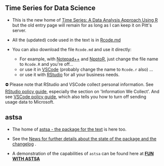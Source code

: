 ## Time Series for Data Science

- This is the new home of  [Time Series: A Data Analysis Approach
Using R](http://www.stat.pitt.edu/stoffer/tsda/) but the old entry page will remain for as long as I can keep it on Pitt's server.


- All the (updated) code used in the text  is in [Rcode.md](https://github.com/nickpoison/tsda/blob/master/Rcode.md)


-  You can also download the file `Rcode.md` and use it directly:

    - For example, with [Notepad++](https://notepad-plus-plus.org/) and [NpptoR](https://sourceforge.net/projects/npptor/files/npptor%20installer/), just change the file name to `Rcode.R` and you're off...
    - or use it in [VSCode](https://code.visualstudio.com/) (probably change the name to `Rcode.r` also) ...
    - or use it with [RStudio](https://www.rstudio.com/products/rstudio/download/#download) for all your business needs.


  &#9940; Please note that RStudio and VSCode collect personal information.
	See	 [RStudio policy guide](https://www.rstudio.com/about/privacy-policy/), especially 	the section on 'Information We Collect'.  And see [VSCode policy guide](https://code.visualstudio.com/docs/getstarted/telemetry), which also tells you how to turn off sending usage data to Microsoft.  




## astsa

- The home of [astsa - the package for the text](https://github.com/nickpoison/astsa) is here too.

- See the [News for further details about the state of the package and the changelog](https://github.com/nickpoison/astsa/blob/master/NEWS.md) .

- A demonstration of the capabilities of `astsa` can be found here at
[**FUN WITH ASTSA**](https://github.com/nickpoison/astsa/blob/master/fun_with_astsa/fun_with_astsa.md)

